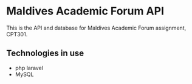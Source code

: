 # Maldives Academic Forum API
This is the API and database for Maldives Academic Forum assignment, CPT301.

## Technologies in use
- php laravel
- MySQL
